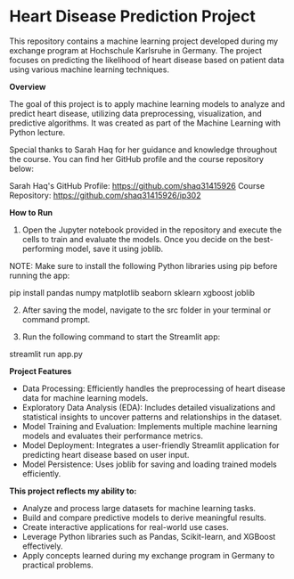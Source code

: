 # Heart Disease Prediction Project

This repository contains a machine learning project developed during my exchange program at Hochschule Karlsruhe in Germany. The project focuses on predicting the likelihood of heart disease based on patient data using various machine learning techniques.


**Overview**

The goal of this project is to apply machine learning models to analyze and predict heart disease, utilizing data preprocessing, visualization, and predictive algorithms. It was created as part of the Machine Learning with Python lecture.

Special thanks to Sarah Haq for her guidance and knowledge throughout the course. You can find her GitHub profile and the course repository below:

Sarah Haq's GitHub Profile: https://github.com/shaq31415926
Course Repository: https://github.com/shaq31415926/ip302


**How to Run**

1. Open the Jupyter notebook provided in the repository and execute the cells to train and evaluate the models. Once you decide on the best-performing model, save it using joblib.

  NOTE: Make sure to install the following Python libraries using pip before running the app:

  pip install pandas numpy matplotlib seaborn sklearn xgboost joblib


2. After saving the model, navigate to the src folder in your terminal or command prompt.


3. Run the following command to start the Streamlit app:

streamlit run app.py


**Project Features**

- Data Processing: Efficiently handles the preprocessing of heart disease data for machine learning models.
- Exploratory Data Analysis (EDA): Includes detailed visualizations and statistical insights to uncover patterns and relationships in the dataset.
- Model Training and Evaluation: Implements multiple machine learning models and evaluates their performance metrics.
- Model Deployment: Integrates a user-friendly Streamlit application for predicting heart disease based on user input.
- Model Persistence: Uses joblib for saving and loading trained models efficiently.


**This project reflects my ability to:**

- Analyze and process large datasets for machine learning tasks.
- Build and compare predictive models to derive meaningful results.
- Create interactive applications for real-world use cases.
- Leverage Python libraries such as Pandas, Scikit-learn, and XGBoost effectively.
- Apply concepts learned during my exchange program in Germany to practical problems.
